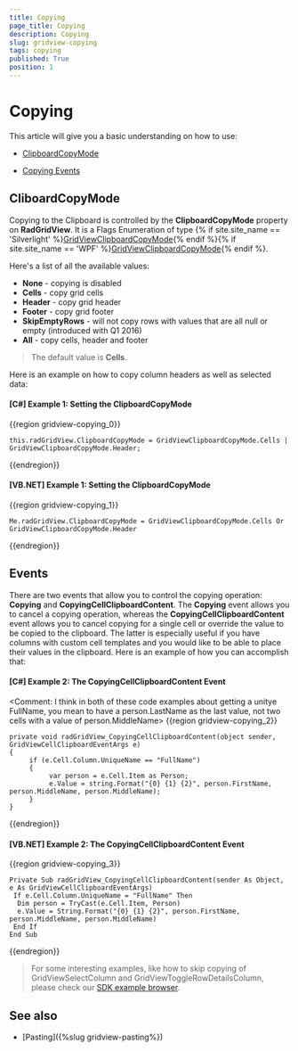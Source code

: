 ```yaml
---
title: Copying
page_title: Copying
description: Copying
slug: gridview-copying
tags: copying
published: True
position: 1
---
```


# Copying

This article will give you a basic understanding on how to use:

* [ClipboardCopyMode](#cliboardcopymode)

* [Copying Events](#events)

## CliboardCopyMode

Copying to the Clipboard is controlled by the __ClipboardCopyMode__ property on __RadGridView__. It is a Flags Enumeration of type {% if site.site_name == 'Silverlight' %}[GridViewClipboardCopyMode](http://www.telerik.com/help/silverlight/t_telerik_windows_controls_gridviewclipboardcopymode.html){% endif %}{% if site.site_name == 'WPF' %}[GridViewClipboardCopyMode](http://www.telerik.com/help/wpf/t_telerik_windows_controls_gridviewclipboardcopymode.html){% endif %}.

Here's a list of all the available values:

* **None** - copying is disabled
* **Cells** - copy grid cells
* **Header** - copy grid header
* **Footer** - copy grid footer
* **SkipEmptyRows** - will not copy rows with values that are all null or empty (introduced with Q1 2016)
* **All** - copy cells, header and footer

>The default value is **Cells**.

Here is an example on how to copy column headers as well as selected data:

#### __[C#] Example 1: Setting the ClipboardCopyMode__

{{region gridview-copying_0}}

	this.radGridView.ClipboardCopyMode = GridViewClipboardCopyMode.Cells | 
	GridViewClipboardCopyMode.Header;
{{endregion}}

#### __[VB.NET] Example 1: Setting the ClipboardCopyMode__

{{region gridview-copying_1}}

	Me.radGridView.ClipboardCopyMode = GridViewClipboardCopyMode.Cells Or GridViewClipboardCopyMode.Header
{{endregion}}

## Events

There are two events that allow you to control the copying operation: __Copying__ and __CopyingCellClipboardContent__. The __Copying__ event allows you to cancel a copying operation, whereas the __CopyingCellClipboardContent__ event allows you to cancel copying for a single cell or override the value to be copied to the clipboard. The latter is especially useful if you have columns with custom cell templates and you would like to be able to place their values in the clipboard. Here is an example of how you can accomplish that:

#### __[C#] Example 2: The CopyingCellClipboardContent Event__
<Comment: I think in both of these code examples about getting a unitye FullName, you mean to have a person.LastName as the last value, not two cells with a value of person.MiddleName>
{{region gridview-copying_2}}

	private void radGridView_CopyingCellClipboardContent(object sender, GridViewCellClipboardEventArgs e)
	{
	     if (e.Cell.Column.UniqueName == "FullName")
	     {
	          var person = e.Cell.Item as Person;
	          e.Value = string.Format("{0} {1} {2}", person.FirstName, person.MiddleName, person.MiddleName);
	     }
	}
{{endregion}}

#### __[VB.NET] Example 2: The CopyingCellClipboardContent Event__

{{region gridview-copying_3}}

	Private Sub radGridView_CopyingCellClipboardContent(sender As Object, e As GridViewCellClipboardEventArgs)
	 If e.Cell.Column.UniqueName = "FullName" Then
	  Dim person = TryCast(e.Cell.Item, Person)
	  e.Value = String.Format("{0} {1} {2}", person.FirstName, person.MiddleName, person.MiddleName)
	 End If
	End Sub
{{endregion}}

>For some interesting examples, like how to skip copying of GridViewSelectColumn and GridViewToggleRowDetailsColumn, please check our [SDK example browser](http://demos.telerik.com/xaml-sdkbrowser/).

## See also

* [Pasting]({%slug gridview-pasting%})
